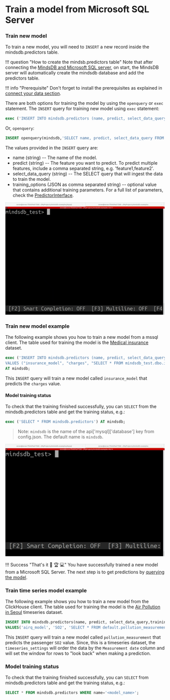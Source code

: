 # Train a model from Microsoft SQL Server



### Train new model

To train a new model, you will need to `INSERT` a new record inside the mindsdb.predictors table.

!!! question "How to create the mindsb.predictors table"
    Note that after connecting the [MindsDB and Microsoft SQL server](/datasources/mssql/#mssql-client), on
    start, the MindsDB server will automatically create the mindsdb database and add the predictors table.

!!! info "Prerequisite"
    Don't forget to install the prerequisites as explained in [connect your data section](/datasources/mssql/#prerequisite).

There are both options for training the model by using the `openquery` or `exec` statement. The `INSERT` query for training new model using `exec` statement:

```sql
exec ('INSERT INTO mindsdb.predictors (name, predict, select_data_query) VALUES (''model_name'', ''target_variable'', ''SELECT * FROM table_name'')') AT mindsdb;
```
Or, `openquery`:

```sql
INSERT openquery(mindsdb,'SELECT name, predict, select_data_query FROM mindsdb.predictors WHERE 1=0') VALUES ('model_name','target_variable','SELECT * FROM table_name');
```

The values provided in the `INSERT` query are:

* name (string) -- The name of the model.
* predict (string) --  The feature you want to predict. To predict multiple features, include a comma separated string, e.g. 'feature1,feature2'.
* select_data_query (string) -- The SELECT query that will ingest the data to train the model.
* training_options (JSON as comma separated string) -- optional value that contains additional training parameters. For a full list of parameters, check the [PredictorInterface](/PredictorInterface/#learn).

![Train model from mssql client](/assets/predictors/mssql-insert.gif)

### Train new model example

The following example shows you how to train a new model from a mssql client. The table used for training the model is the [Medical insurance](https://www.kaggle.com/mirichoi0218/insurance) dataset.

```sql
exec ('INSERT INTO mindsdb.predictors (name, predict, select_data_query) 
VALUES ("insurance_model", "charges", "SELECT * FROM mindsdb_test.dbo.insurance")') 
AT mindsdb;
```

This `INSERT` query will train a new model called `insurance_model` that predicts the `charges` value.

#### Model training status

To check that the training finished successfully, you can `SELECT` from the mindsdb.predictors table and get the training status, e.g.:

```sql
exec ('SELECT * FROM mindsdb.predictors') AT mindsdb;
```

>Note: `mindsdb` is the name of the api['mysql]['database'] key from config.json. The default name is `mindsdb`.


![Training model status](/assets/predictors/mssql-status.gif)

!!! Success "That's it :tada: :trophy:  :computer:"
    You have successfully trained a new model from a Microsoft SQL Server. The next step is to get predictions by [querying the model](/model/query/mssql).


### Train time series model example


The following example shows you how to train a new model from the ClickHouse client. The table used for training the model is the [Air Pollution in Seoul](https://www.kaggle.com/bappekim/air-pollution-in-seoul) timeseries dataset.

```sql
INSERT INTO mindsdb.predictors(name, predict, select_data_query,training_options)
VALUES('airq_model', 'SO2', 'SELECT * FROM default.pollution_measurement', '{"timeseries_settings":{"order_by": ["Measurement date"], "window":20}}');
```

This `INSERT` query will train a new model called `pollution_measurement` that predicts the passenger `SO2` value.
Since, this is a timeseries dataset, the `timeseries_settings` will order the data by the `Measurement date` column and will set the window for rows to "look back" when making a prediction.

### Model training status

To check that the training finished successfully, you can `SELECT` from mindsdb.predictors table and get the training status, e.g.:

```sql
SELECT * FROM mindsdb.predictors WHERE name='<model_name>';
```


